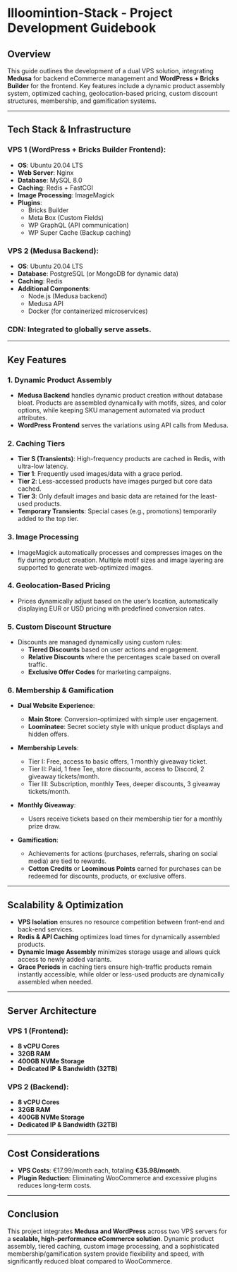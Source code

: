 # Illoomintion-Stack - Project Development Guidebook

## Overview
This guide outlines the development of a dual VPS solution, integrating **Medusa** for backend eCommerce management and **WordPress + Bricks Builder** for the frontend. Key features include a dynamic product assembly system, optimized caching, geolocation-based pricing, custom discount structures, membership, and gamification systems.

---

## Tech Stack & Infrastructure

### **VPS 1 (WordPress + Bricks Builder Frontend)**:
- **OS**: Ubuntu 20.04 LTS
- **Web Server**: Nginx
- **Database**: MySQL 8.0
- **Caching**: Redis + FastCGI
- **Image Processing**: ImageMagick
- **Plugins**:
  - Bricks Builder
  - Meta Box (Custom Fields)
  - WP GraphQL (API communication)
  - WP Super Cache (Backup caching)

### **VPS 2 (Medusa Backend)**:
- **OS**: Ubuntu 20.04 LTS
- **Database**: PostgreSQL (or MongoDB for dynamic data)
- **Caching**: Redis
- **Additional Components**:
  - Node.js (Medusa backend)
  - Medusa API
  - Docker (for containerized microservices)

### **CDN**: Integrated to globally serve assets.

---

## Key Features

### 1. **Dynamic Product Assembly**
- **Medusa Backend** handles dynamic product creation without database bloat. Products are assembled dynamically with motifs, sizes, and color options, while keeping SKU management automated via product attributes.
- **WordPress Frontend** serves the variations using API calls from Medusa.

### 2. **Caching Tiers**
- **Tier S (Transients)**: High-frequency products are cached in Redis, with ultra-low latency.
- **Tier 1**: Frequently used images/data with a grace period.
- **Tier 2**: Less-accessed products have images purged but core data cached.
- **Tier 3**: Only default images and basic data are retained for the least-used products.
- **Temporary Transients**: Special cases (e.g., promotions) temporarily added to the top tier.

### 3. **Image Processing**
- ImageMagick automatically processes and compresses images on the fly during product creation. Multiple motif sizes and image layering are supported to generate web-optimized images.

### 4. **Geolocation-Based Pricing**
- Prices dynamically adjust based on the user’s location, automatically displaying EUR or USD pricing with predefined conversion rates.

### 5. **Custom Discount Structure**
- Discounts are managed dynamically using custom rules:
  - **Tiered Discounts** based on user actions and engagement.
  - **Relative Discounts** where the percentages scale based on overall traffic.
  - **Exclusive Offer Codes** for marketing campaigns.

### 6. **Membership & Gamification**
- **Dual Website Experience**: 
  - **Main Store**: Conversion-optimized with simple user engagement.
  - **Loominatee**: Secret society style with unique product displays and hidden offers.
  
- **Membership Levels**:
  - Tier I: Free, access to basic offers, 1 monthly giveaway ticket.
  - Tier II: Paid, 1 free Tee, store discounts, access to Discord, 2 giveaway tickets/month.
  - Tier III: Subscription, monthly Tees, deeper discounts, 3 giveaway tickets/month.

- **Monthly Giveaway**:
  - Users receive tickets based on their membership tier for a monthly prize draw.
  
- **Gamification**:
  - Achievements for actions (purchases, referrals, sharing on social media) are tied to rewards.
  - **Cotton Credits** or **Loominous Points** earned for purchases can be redeemed for discounts, products, or exclusive offers.

---

## Scalability & Optimization
- **VPS Isolation** ensures no resource competition between front-end and back-end services.
- **Redis & API Caching** optimizes load times for dynamically assembled products.
- **Dynamic Image Assembly** minimizes storage usage and allows quick access to newly added variants.
- **Grace Periods** in caching tiers ensure high-traffic products remain instantly accessible, while older or less-used products are dynamically assembled when needed.

---

## Server Architecture

### **VPS 1 (Frontend)**:
- **8 vCPU Cores**
- **32GB RAM**
- **400GB NVMe Storage**
- **Dedicated IP & Bandwidth (32TB)**

### **VPS 2 (Backend)**:
- **8 vCPU Cores**
- **32GB RAM**
- **400GB NVMe Storage**
- **Dedicated IP & Bandwidth (32TB)**

---

## Cost Considerations
- **VPS Costs**: €17.99/month each, totaling **€35.98/month**.
- **Plugin Reduction**: Eliminating WooCommerce and excessive plugins reduces long-term costs.

---

## Conclusion
This project integrates **Medusa and WordPress** across two VPS servers for a **scalable, high-performance eCommerce solution**. Dynamic product assembly, tiered caching, custom image processing, and a sophisticated membership/gamification system provide flexibility and speed, with significantly reduced bloat compared to WooCommerce.

